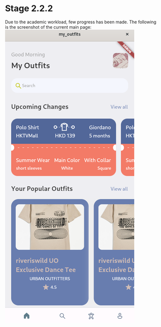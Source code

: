 # Stage 2.2.2
Due to the academic workload, few progress has been made. The following is the screenshot of the current main page:
![home.png](/records/2022-02-17/home.png)
